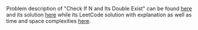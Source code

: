 Problem description of "Check If N and Its Double Exist" can be found [here](https://leetcode.com/problems/cheapest-flights-within-k-stops/solutions/) 
and its solution [here](https://github.com/aurimas13/Solutions-To-Problems/blob/main/LeetCode/Python%20Solutions/Cheapest%20Flights%20Within%20K%20Stops/cheapest.py) 
while its LeetCode solution with explanation as well as time and space complexities [here](https://leetcode.com/problems/cheapest-flights-within-k-stops/solutions/3052087/python-solution/).